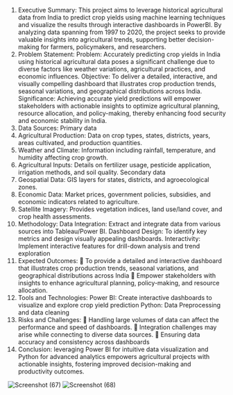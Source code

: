 1. Executive Summary:
This project aims to leverage historical agricultural data from India to predict crop yields using
machine learning techniques and visualize the results through interactive dashboards in
PowerBI. By analyzing data spanning from 1997 to 2020, the project seeks to provide valuable
insights into agricultural trends, supporting better decision-making for farmers, policymakers,
and researchers.
2. Problem Statement:
Problem: Accurately predicting crop yields in India using historical agricultural data poses a
significant challenge due to diverse factors like weather variations, agricultural practices, and
economic influences.
Objective: To deliver a detailed, interactive, and visually compelling dashboard that
illustrates crop production trends, seasonal variations, and geographical distributions across
India.
Significance: Achieving accurate yield predictions will empower stakeholders with actionable
insights to optimize agricultural planning, resource allocation, and policy-making, thereby
enhancing food security and economic stability in India.
3. Data Sources:
Primary data
1. Agricultural Production: Data on crop types, states, districts, years, areas cultivated,
and production quantities.
2. Weather and Climate: Information including rainfall, temperature, and humidity
affecting crop growth.
3. Agricultural Inputs: Details on fertilizer usage, pesticide application, irrigation
methods, and soil quality.
Secondary data
1. Geospatial Data: GIS layers for states, districts, and agroecological zones.
2. Economic Data: Market prices, government policies, subsidies, and economic indicators
related to agriculture.
3. Satellite Imagery: Provides vegetation indices, land use/land cover, and crop health
assessments.
4. Methodology:
Data Integration: Extract and integrate data from various sources into Tableau/Power BI.
Dashboard Design: To identify key metrics and design visually appealing dashboards.
Interactivity: Implement interactive features for drill-down analysis and trend exploration
5. Expected Outcomes:
 To provide a detailed and interactive dashboard that illustrates crop production trends,
seasonal variations, and geographical distributions across India
 Empower stakeholders with insights to enhance agricultural planning, policy-making,
and resource allocation.
6. Tools and Technologies:
Power BI: Create interactive dashboards to visualize and explore crop yield prediction
Python: Data Preprocessing and data cleaning
7. Risks and Challenges:
 Handling large volumes of data can affect the performance and speed of dashboards.
 Integration challenges may arise while connecting to diverse data sources.
 Ensuring data accuracy and consistency across dashboards
8. Conclusion:
leveraging Power BI for intuitive data visualization and Python for advanced analytics
empowers agricultural projects with actionable insights, fostering improved decision-making
and productivity outcomes.

![Screenshot (67)](https://github.com/yerramsaiteja/Indian-Agriculture-Crop-Prediction/assets/146211807/40cbdcce-ef71-4fd6-83b8-0502aae640bd)
![Screenshot (68)](https://github.com/yerramsaiteja/Indian-Agriculture-Crop-Prediction/assets/146211807/0a176dae-22d2-4382-9eb5-56281e8e75aa)

